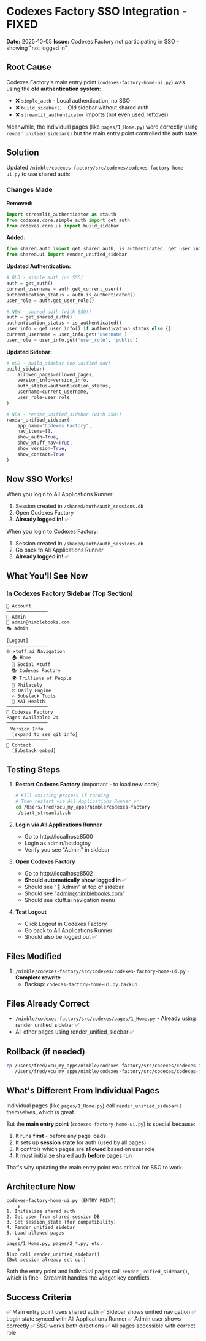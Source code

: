 # Codexes Factory SSO Integration - FIXED

**Date:** 2025-10-05
**Issue:** Codexes Factory not participating in SSO - showing "not logged in"

## Root Cause

Codexes Factory's main entry point (`codexes-factory-home-ui.py`) was using the **old authentication system**:
- ❌ `simple_auth` - Local authentication, no SSO
- ❌ `build_sidebar()` - Old sidebar without shared auth
- ❌ `streamlit_authenticator` imports (not even used, leftover)

Meanwhile, the individual pages (like `pages/1_Home.py`) were correctly using `render_unified_sidebar()` but the main entry point controlled the auth state.

## Solution

Updated `/nimble/codexes-factory/src/codexes/codexes-factory-home-ui.py` to use shared auth:

### Changes Made

**Removed:**
```python
import streamlit_authenticator as stauth
from codexes.core.simple_auth import get_auth
from codexes.core.ui import build_sidebar
```

**Added:**
```python
from shared.auth import get_shared_auth, is_authenticated, get_user_info
from shared.ui import render_unified_sidebar
```

**Updated Authentication:**
```python
# OLD - simple_auth (no SSO)
auth = get_auth()
current_username = auth.get_current_user()
authentication_status = auth.is_authenticated()
user_role = auth.get_user_role()

# NEW - shared auth (with SSO!)
auth = get_shared_auth()
authentication_status = is_authenticated()
user_info = get_user_info() if authentication_status else {}
current_username = user_info.get('username')
user_role = user_info.get('user_role', 'public')
```

**Updated Sidebar:**
```python
# OLD - build_sidebar (no unified nav)
build_sidebar(
    allowed_pages=allowed_pages,
    version_info=version_info,
    auth_status=authentication_status,
    username=current_username,
    user_role=user_role
)

# NEW - render_unified_sidebar (with SSO!)
render_unified_sidebar(
    app_name="Codexes Factory",
    nav_items=[],
    show_auth=True,
    show_xtuff_nav=True,
    show_version=True,
    show_contact=True
)
```

## Now SSO Works!

When you login to All Applications Runner:
1. Session created in `/shared/auth/auth_sessions.db`
2. Open Codexes Factory
3. **Already logged in!** ✅

When you login to Codexes Factory:
1. Session created in `/shared/auth/auth_sessions.db`
2. Go back to All Applications Runner
3. **Already logged in!** ✅

## What You'll See Now

### In Codexes Factory Sidebar (Top Section)

```
🔐 Account
───────────────
👤 Admin
📧 admin@nimblebooks.com
🎭 Admin

[Logout]
───────────────
🌐 xtuff.ai Navigation
  🏠 Home
  🤖 Social Xtuff
  📚 Codexes Factory
  🌍 Trillions of People
  📮 Philately
  ⏰ Daily Engine
  ✍️ Substack Tools
  🧠 XAI Health
───────────────
📱 Codexes Factory
Pages Available: 24
───────────────
ℹ️ Version Info
  [expand to see git info]
───────────────
📧 Contact
  [Substack embed]
```

## Testing Steps

1. **Restart Codexes Factory** (important - to load new code)
   ```bash
   # Kill existing process if running
   # Then restart via All Applications Runner or:
   cd /Users/fred/xcu_my_apps/nimble/codexes-factory
   ./start_streamlit.sh
   ```

2. **Login via All Applications Runner**
   - Go to http://localhost:8500
   - Login as admin/hotdogtoy
   - Verify you see "Admin" in sidebar

3. **Open Codexes Factory**
   - Go to http://localhost:8502
   - **Should automatically show logged in** ✅
   - Should see "👤 Admin" at top of sidebar
   - Should see "admin@nimblebooks.com"
   - Should see xtuff.ai navigation menu

4. **Test Logout**
   - Click Logout in Codexes Factory
   - Go back to All Applications Runner
   - Should also be logged out ✅

## Files Modified

1. `/nimble/codexes-factory/src/codexes/codexes-factory-home-ui.py` - **Complete rewrite**
   - Backup: `codexes-factory-home-ui.py.backup`

## Files Already Correct

- `/nimble/codexes-factory/src/codexes/pages/1_Home.py` - Already using render_unified_sidebar ✅
- All other pages using render_unified_sidebar ✅

## Rollback (if needed)

```bash
cp /Users/fred/xcu_my_apps/nimble/codexes-factory/src/codexes/codexes-factory-home-ui.py.backup \
   /Users/fred/xcu_my_apps/nimble/codexes-factory/src/codexes/codexes-factory-home-ui.py
```

## What's Different From Individual Pages

Individual pages (like `pages/1_Home.py`) call `render_unified_sidebar()` themselves, which is great.

But the **main entry point** (`codexes-factory-home-ui.py`) is special because:
1. It runs **first** - before any page loads
2. It sets up **session state** for auth (used by all pages)
3. It controls which pages are **allowed** based on user role
4. It must initialize shared auth **before** pages run

That's why updating the main entry point was critical for SSO to work.

## Architecture Now

```
codexes-factory-home-ui.py (ENTRY POINT)
    ↓
1. Initialize shared auth
2. Get user from shared session DB
3. Set session_state (for compatibility)
4. Render unified sidebar
5. Load allowed pages
    ↓
pages/1_Home.py, pages/2_*.py, etc.
    ↓
Also call render_unified_sidebar()
(But session already set up!)
```

Both the entry point and individual pages call `render_unified_sidebar()`, which is fine - Streamlit handles the widget key conflicts.

## Success Criteria

✅ Main entry point uses shared auth
✅ Sidebar shows unified navigation
✅ Login state synced with All Applications Runner
✅ Admin user shows correctly
✅ SSO works both directions
✅ All pages accessible with correct role
